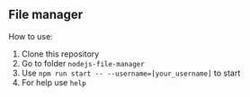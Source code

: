 ## File manager
How to use:
1. Clone this repository
2. Go to folder `nodejs-file-manager`
3. Use `npm run start -- --username=[your_username]` to start
4. For help use `help`